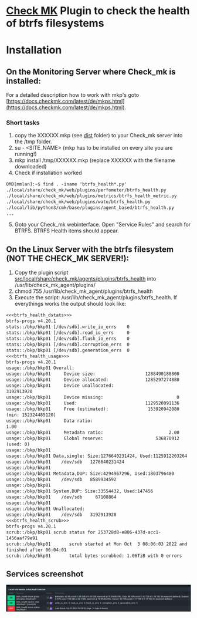 # [Check MK](https://checkmk.com) Plugin to check the health of btrfs filesystems

# Installation

## On the Monitoring Server where Check_mk is installed:
For a detailed description how to work with mkp's goto [https://docs.checkmk.com/latest/de/mkps.html](https://docs.checkmk.com/latest/de/mkps.html).

### Short tasks
1. copy the XXXXXX.mkp (see [dist](dist) folder) to your Check_mk server into the /tmp folder.
2. su - <SITE_NAME> (mkp has to be installed on every site you are running!)
3. mkp install /tmp/XXXXXX.mkp (replace XXXXXX with the filename downloaded)
4. Check if installation worked
```
OMD[mmlan]:~$ find . -iname 'btrfs_health*.py'
./local/share/check_mk/web/plugins/perfometer/btrfs_health.py
./local/share/check_mk/web/plugins/metrics/btrfs_health_metric.py
./local/share/check_mk/web/plugins/wato/btrfs_health.py
./local/lib/python3/cmk/base/plugins/agent_based/btrfs_health.py
...
```
5. Goto your Check_mk webinterface. Open "Service Rules" and search for BTRFS. BTRFS Health items should appear.

## On the Linux Server with the btrfs filesystem (NOT THE CHECK_MK SERVER!):
1. Copy the plugin script [src/local/share/check_mk/agents/plugins/btrfs_health](src/local/share/check_mk/agents/plugins/btrfs_health) into /usr/lib/check_mk_agent/plugins/
2. chmod 755 /usr/lib/check_mk_agent/plugins/btrfs_health
3. Execute the script: /usr/lib/check_mk_agent/plugins/btrfs_health. If everythings works the output should look like:
```
<<<btrfs_health_dstats>>>
btrfs-progs v4.20.1
stats::/bkp/bkp01 [/dev/sdb].write_io_errs    0
stats::/bkp/bkp01 [/dev/sdb].read_io_errs     0
stats::/bkp/bkp01 [/dev/sdb].flush_io_errs    0
stats::/bkp/bkp01 [/dev/sdb].corruption_errs  0
stats::/bkp/bkp01 [/dev/sdb].generation_errs  0
<<<btrfs_health_usage>>>
btrfs-progs v4.20.1
usage::/bkp/bkp01 Overall:
usage::/bkp/bkp01     Device size:                   1288490188800
usage::/bkp/bkp01     Device allocated:              1285297274880
usage::/bkp/bkp01     Device unallocated:                       3192913920
usage::/bkp/bkp01     Device missing:                            0
usage::/bkp/bkp01     Used:                          1129520091136
usage::/bkp/bkp01     Free (estimated):               153920942080      (min: 152324485120)
usage::/bkp/bkp01     Data ratio:                                     1.00
usage::/bkp/bkp01     Metadata ratio:                         2.00
usage::/bkp/bkp01     Global reserve:                    536870912      (used: 0)
usage::/bkp/bkp01
usage::/bkp/bkp01 Data,single: Size:1276640231424, Used:1125912203264
usage::/bkp/bkp01    /dev/sdb   1276640231424
usage::/bkp/bkp01
usage::/bkp/bkp01 Metadata,DUP: Size:4294967296, Used:1803796480
usage::/bkp/bkp01    /dev/sdb   8589934592
usage::/bkp/bkp01
usage::/bkp/bkp01 System,DUP: Size:33554432, Used:147456
usage::/bkp/bkp01    /dev/sdb     67108864
usage::/bkp/bkp01
usage::/bkp/bkp01 Unallocated:
usage::/bkp/bkp01    /dev/sdb   3192913920
<<<btrfs_health_scrub>>>
btrfs-progs v4.20.1
scrub::/bkp/bkp01 scrub status for 253728d8-e806-437d-acc1-1456aaf79e91
scrub::/bkp/bkp01       scrub started at Mon Oct  3 08:06:03 2022 and finished after 06:04:01
scrub::/bkp/bkp01       total bytes scrubbed: 1.06TiB with 0 errors
```

## Services screenshot
![](docs/example-services-screenshot.png)
